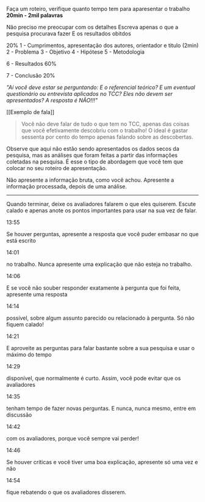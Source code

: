 Faça um roteiro, verifique quanto tempo tem para aparesentar o trabalho
**20min - 2mil palavras**

Não preciso me preocupar com os detalhes
Escreva apenas o que a pesquisa procurava fazer
E os resultados obitdos

20%
1 - Cumprimentos, apresentação dos autores, orientador e titulo (2min)
2 - Problema
3 - Objetivo
4 - Hipótese
5 - Metodologia

6 - Resultados 60%

7 - Conclusão 20%

*"Aí você deve estar se perguntando: E o referencial teórico? E um eventual questionário ou entrevista aplicados no TCC? Eles não devem ser apresentados?
A resposta é NÃO!!!"*

[[Exemplo de fala]]


> Você não deve falar de tudo o que tem no TCC, apenas das coisas que você efetivamente descobriu com o trabalho!
> O ideal é gastar sessenta por cento do tempo apenas falando sobre as descobertas.

Observe que aqui não estão sendo apresentados os dados secos da pesquisa, mas as análises que foram feitas a partir das informações coletadas na pesquisa. É esse o tipo de abordagem que você tem que colocar no seu roteiro de apresentação.

Não apresente a informação bruta, como você achou. Apresente a informação processada, depois de uma análise.


-----

Quando terminar, deixe os avaliadores falarem o que eles quiserem. Escute calado e apenas anote os pontos importantes para usar na sua vez de falar.

13:55

Se houver perguntas, apresente a resposta que você puder embasar no que está escrito

14:01

no trabalho. Nunca apresente uma explicação que não esteja no trabalho.

14:06

E se você não souber responder exatamente à pergunta que foi feita, apresente uma resposta

14:14

possível, sobre algum assunto parecido ou relacionado à pergunta. Só não fiquem calado!

14:21

E aproveite as perguntas para falar bastante sobre a sua pesquisa e usar o máximo do tempo

14:29

disponível, que normalmente é curto. Assim, você pode evitar que os avaliadores

14:35

tenham tempo de fazer novas perguntas. E nunca, nunca mesmo, entre em discussão

14:42

com os avaliadores, porque você sempre vai perder!

14:46

Se houver críticas e você tiver uma boa explicação, apresente só uma vez e não

14:54

fique rebatendo o que os avaliadores disserem.